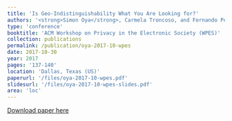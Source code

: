 ```yaml
---
title: 'Is Geo-Indistinguishability What You Are Looking for?'
authors: '<strong>Simon Oya</strong>, Carmela Troncoso, and Fernando Pérez-González'
type: 'conference'
booktitle: 'ACM Workshop on Privacy in the Electronic Society (WPES)'
collection: publications
permalink: /publication/oya-2017-10-wpes
date: 2017-10-30
year: 2017
pages: '137-140'
location: 'Dallas, Texas (US)'
paperurl: '/files/oya-2017-10-wpes.pdf'
slidesurl: '/files/oya-2017-10-wpes-slides.pdf'
area: 'loc'
---
```


[Download paper here](/files/oya-2017-10-wpes.pdf)
